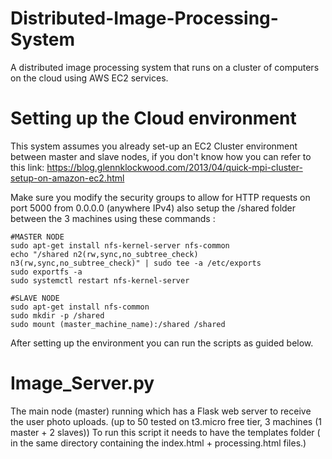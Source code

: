 # Distributed-Image-Processing-System
A distributed image processing system that runs on a cluster of computers on the cloud using AWS EC2 services.

# Setting up the Cloud environment
This system assumes you already set-up an EC2 Cluster environment between master and slave nodes, if you don't know how you can refer to this link: 
https://blog.glennklockwood.com/2013/04/quick-mpi-cluster-setup-on-amazon-ec2.html

Make sure you modify the security groups to allow for HTTP requests on port 5000 from 0.0.0.0 (anywhere IPv4) also setup the /shared folder between the 3 machines using these commands :
```
#MASTER NODE 
sudo apt-get install nfs-kernel-server nfs-common
echo "/shared n2(rw,sync,no_subtree_check) n3(rw,sync,no_subtree_check)" | sudo tee -a /etc/exports
sudo exportfs -a
sudo systemctl restart nfs-kernel-server

#SLAVE NODE
sudo apt-get install nfs-common
sudo mkdir -p /shared
sudo mount (master_machine_name):/shared /shared
```

After setting up the environment you can run the scripts as guided below.


# Image_Server.py
The main node (master) running which has a Flask web server to receive the user photo uploads. (up to 50 tested on t3.micro free tier, 3 machines (1 master + 2 slaves))
To run this script it needs to have the templates folder ( in the same directory containing the index.html + processing.html files.)

